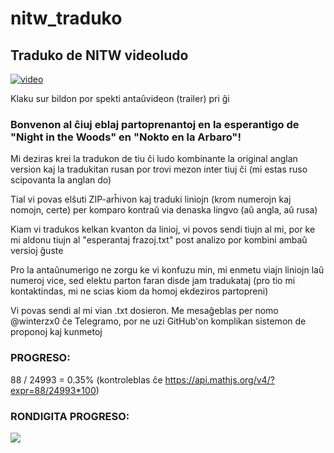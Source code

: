 # nitw_traduko
## Traduko de NITW videoludo

[![video](https://github.com/vadimfedulov035/nitw_traduko/raw/main/cover.jpg)](https://www.youtube.com/watch?v=u17kM8oSz3k)

Klaku sur bildon por spekti antaûvideon (trailer) pri ĝi

### Bonvenon al ĉiuj eblaj partoprenantoj en la esperantigo de "Night in the Woods" en "Nokto en la Arbaro"!

Mi deziras krei la tradukon de tiu ĉi ludo kombinante la original anglan version kaj la tradukitan rusan por trovi mezon inter tiuj ĉi (mi estas ruso scipovanta la anglan do)

Tial vi povas elŝuti ZIP-arĥivon kaj traduki liniojn (krom numerojn kaj nomojn, certe) per komparo kontraû via denaska lingvo (aû angla, aû rusa)

Kiam vi tradukos kelkan kvanton da linioj, vi povos sendi tiujn al mi, por ke mi aldonu tiujn al "esperantaj frazoj.txt" post analizo por kombini ambaû versioj ĝuste

Pro la antaûnumerigo ne zorgu ke vi konfuzu min, mi enmetu viajn liniojn laû numeroj vice, sed elektu parton faran disde jam tradukataj (pro tio mi kontaktindas, mi ne scias kiom da homoj ekdeziros partopreni)

Vi povas sendi al mi vian .txt dosieron. Me mesaĝeblas per nomo @winterzx0 ĉe Telegramo, por ne uzi GitHub'on komplikan sistemon de proponoj kaj kunmetoj

### PROGRESO:

88 / 24993 = 0.35% (kontroleblas ĉe https://api.mathjs.org/v4/?expr=88/24993*100)

### RONDIGITA PROGRESO:

![](https://geps.dev/progress/0)